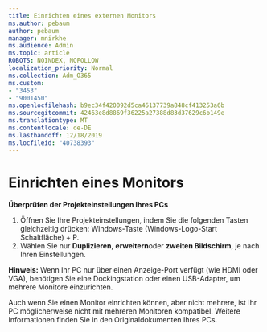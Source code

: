 ```yaml
---
title: Einrichten eines externen Monitors
ms.author: pebaum
author: pebaum
manager: mnirkhe
ms.audience: Admin
ms.topic: article
ROBOTS: NOINDEX, NOFOLLOW
localization_priority: Normal
ms.collection: Adm_O365
ms.custom:
- "3453"
- "9001450"
ms.openlocfilehash: b9ec34f420092d5ca46137739a848cf413253a6b
ms.sourcegitcommit: 42463e8d8869f36225a27388d83d37629c6b149e
ms.translationtype: MT
ms.contentlocale: de-DE
ms.lasthandoff: 12/18/2019
ms.locfileid: "40738393"
---
```

# <a name="set-up-one-monitor"></a>Einrichten eines Monitors

**Überprüfen der Projekteinstellungen Ihres PCs**

1. Öffnen Sie Ihre Projekteinstellungen, indem Sie die folgenden Tasten gleichzeitig drücken: Windows-Taste (Windows-Logo-Start Schaltfläche) + P.
2. Wählen Sie nur **Duplizieren**, **erweitern**oder **zweiten Bildschirm**, je nach Ihren Einstellungen.

**Hinweis:** Wenn Ihr PC nur über einen Anzeige-Port verfügt (wie HDMI oder VGA), benötigen Sie eine Dockingstation oder einen USB-Adapter, um mehrere Monitore einzurichten.

Auch wenn Sie einen Monitor einrichten können, aber nicht mehrere, ist Ihr PC möglicherweise nicht mit mehreren Monitoren kompatibel. Weitere Informationen finden Sie in den Originaldokumenten Ihres PCs.